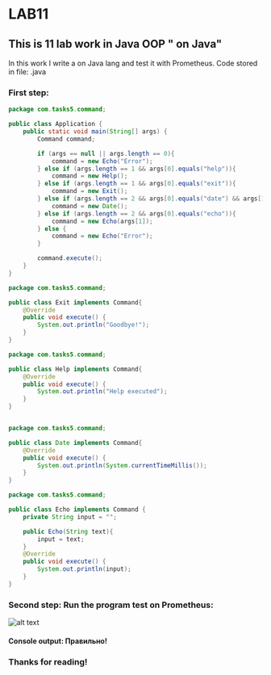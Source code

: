# LAB11
## This is 11 lab work in Java OOP " on Java"
In this work I write a  on Java lang and test it with Prometheus.
Code stored in file: .java

### First step:
```java
package com.tasks5.command;

public class Application {
    public static void main(String[] args) {
        Command command;

        if (args == null || args.length == 0){
            command = new Echo("Error");
        } else if (args.length == 1 && args[0].equals("help")){
            command = new Help();
        } else if (args.length == 1 && args[0].equals("exit")){
            command = new Exit();
        } else if (args.length == 2 && args[0].equals("date") && args[1].equals("now")){
            command = new Date();
        } else if (args.length == 2 && args[0].equals("echo")){
            command = new Echo(args[1]);
        } else {
            command = new Echo("Error");
        }

        command.execute();
    }
}

package com.tasks5.command;

public class Exit implements Command{
    @Override
    public void execute() {
        System.out.println("Goodbye!");
    }
}

package com.tasks5.command;

public class Help implements Command{
    @Override
    public void execute() {
        System.out.println("Help executed");
    }
}


package com.tasks5.command;

public class Date implements Command{
    @Override
    public void execute() {
        System.out.println(System.currentTimeMillis());
    }
}

package com.tasks5.command;

public class Echo implements Command {
    private String input = "";

    public Echo(String text){
        input = text;
    }
    @Override
    public void execute() {
        System.out.println(input);
    }
}

```
### Second step: Run the program test on Prometheus:

![alt text][screen]

[screen]: https://github.com/skrix/University-works/blob/master/OOP/Lab_11/screen.png "Approved!"

#### Console output: Правильно!

### Thanks for reading!
